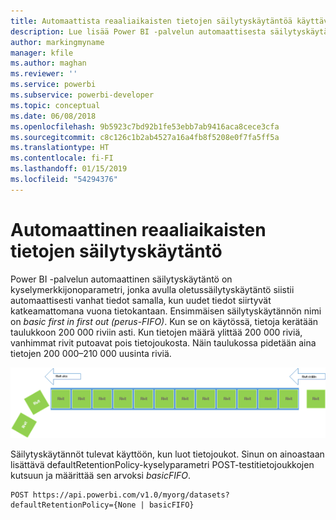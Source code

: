 ```yaml
---
title: Automaattista reaaliaikaisten tietojen säilytyskäytäntöä käyttävät Power BI -ohjelmointirajapinnat
description: Lue lisää Power BI -palvelun automaattisesta säilytyskäytännöstä
author: markingmyname
manager: kfile
ms.author: maghan
ms.reviewer: ''
ms.service: powerbi
ms.subservice: powerbi-developer
ms.topic: conceptual
ms.date: 06/08/2018
ms.openlocfilehash: 9b5923c7bd92b1fe53ebb7ab9416aca8cece3cfa
ms.sourcegitcommit: c8c126c1b2ab4527a16a4fb8f5208e0f7fa5ff5a
ms.translationtype: HT
ms.contentlocale: fi-FI
ms.lasthandoff: 01/15/2019
ms.locfileid: "54294376"
---
```

# <a name="automatic-retention-policy-for-real-time-data"></a>Automaattinen reaaliaikaisten tietojen säilytyskäytäntö

Power BI -palvelun automaattinen säilytyskäytäntö on kyselymerkkijonoparametri, jonka avulla oletussäilytyskäytäntö siistii automaattisesti vanhat tiedot samalla, kun uudet tiedot siirtyvät katkeamattomana vuona tietokantaan. Ensimmäisen säilytyskäytännön nimi on *basic first in first out (perus-FIFO)*. Kun se on käytössä, tietoja kerätään taulukkoon 200 000 riviin asti. Kun tietojen määrä ylittää 200 000 riviä, vanhimmat rivit putoavat pois tietojoukosta. Näin taulukossa pidetään aina tietojen 200 000–210 000 uusinta riviä.  
  
<center>

![säilytyskäytäntö](media/api-Automatic-retention-policy-for-real-time-data/retention-policy.png) 

</center>

Säilytyskäytännöt tulevat käyttöön, kun luot tietojoukot. Sinun on ainoastaan lisättävä defaultRetentionPolicy-kyselyparametri POST-testitietojoukkojen kutsuun ja määrittää sen arvoksi *basicFIFO*.  
  
    POST https://api.powerbi.com/v1.0/myorg/datasets?defaultRetentionPolicy={None | basicFIFO}